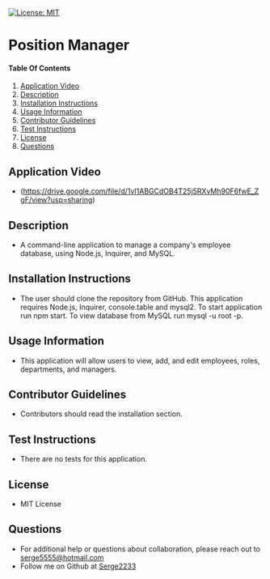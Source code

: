 [![License: MIT](https://img.shields.io/badge/License-MIT-yellow.svg)](https://opensource.org/licenses/MIT)

# Position Manager

#### Table Of Contents
1. [Application Video](#application-video)
2. [Description](#description)
3. [Installation Instructions](#installation-instructions)
4. [Usage Information](#usage-information)
5. [Contributor Guidelines](#contributor-guidelines)
6. [Test Instructions](#test-instructions)
7. [License](#license)
8. [Questions](#questions)
## Application Video
* (https://drive.google.com/file/d/1vI1ABGCdOB4T25j5RXvMh90F6fwE_ZgF/view?usp=sharing)
## Description
* A command-line application to manage a company's employee database, using Node.js, Inquirer, and MySQL.
## Installation Instructions
* The user should clone the repository from GitHub. This application requires Node.js, Inquirer, console.table and mysql2. To start application run npm start. To view database from MySQL run mysql -u root -p.
## Usage Information
* This application will allow users to view, add, and edit employees, roles, departments, and managers.
## Contributor Guidelines
* Contributors should read the installation section.
## Test Instructions
* There are no tests for this application.
## License
* MIT License 
## Questions
* For additional help or questions about collaboration, please reach out to serge5555@hotmail.com
* Follow me on Github at [Serge2233](http://github.com/Serge2233)